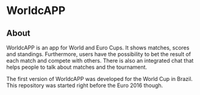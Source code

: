 # WorldcAPP

## About

WorldcAPP is an app for World and Euro Cups. It shows matches, scores and standings. Furthermore, users have the possibility to bet the result of each match and compete with others. There is also an integrated chat that helps people to talk about matches and the tournament.

The first version of WorldcAPP was developed for the World Cup in Brazil. This repository was started right before the Euro 2016 though.
